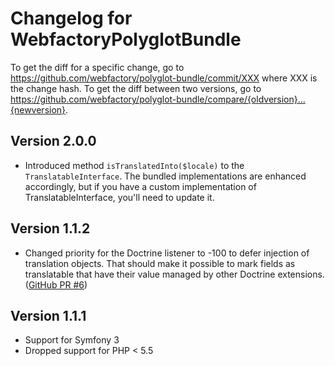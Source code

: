 # Changelog for WebfactoryPolyglotBundle

To get the diff for a specific change, go to https://github.com/webfactory/polyglot-bundle/commit/XXX where XXX is the change hash. To get the diff between two versions, go to https://github.com/webfactory/polyglot-bundle/compare/{oldversion}...{newversion}.

## Version 2.0.0

* Introduced method `isTranslatedInto($locale)` to the `TranslatableInterface`. The bundled implementations are enhanced accordingly, but if you have a custom implementation of TranslatableInterface, you'll need to update it. 

## Version 1.1.2

* Changed priority for the Doctrine listener to -100 to defer injection of translation objects.
  That should make it possible to mark fields as translatable that have
  their value managed by other Doctrine extensions. ([GitHub PR #6](https://github.com/webfactory/polyglot-bundle/pull/6/))

## Version 1.1.1

* Support for Symfony 3
* Dropped support for PHP < 5.5
